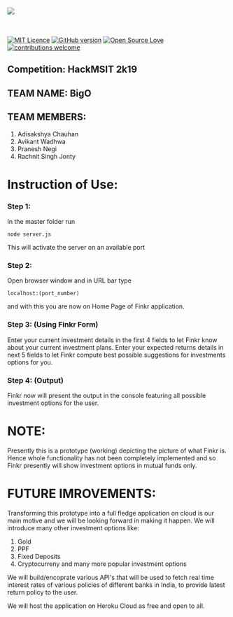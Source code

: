 # <img src="img/finkr_logo_2.jpg" >
<br/>

[![MIT Licence](https://badges.frapsoft.com/os/mit/mit.png?v=103)](https://opensource.org/licenses/mit-license.php)
[![GitHub version](https://d25lcipzij17d.cloudfront.net/badge.svg?id=gh&type=6&v=1.0.0&x2=0)](http://badge.fury.io/gh/boennemann%2Fbadges)
[![Open Source Love](https://badges.frapsoft.com/os/v2/open-source.svg?v=102)](https://github.com/praneshn99/hm19_BigO)
[![contributions welcome](https://img.shields.io/badge/contributions-welcome-brightgreen.svg?style=flat)](https://github.com/praneshn99/hm19_BigO)




## Competition: HackMSIT 2k19

## TEAM NAME: BigO

## TEAM MEMBERS:
  
  1. Adisakshya Chauhan
  2. Avikant Wadhwa
  3. Pranesh Negi
  4. Rachnit Singh Jonty

# Instruction of Use: 


### Step 1:

In the master folder run
```
node server.js
```
This will activate the server on an available port

### Step 2:

Open browser window and in URL bar type
```
localhost:(port_number)
```
and with this you are now on Home Page of Finkr application.

### Step 3: (Using Finkr Form)

Enter your current investment details in the first 4 fields to let Finkr know about your current investment plans.
Enter your expected returns details in next 5 fields to let Finkr compute best possible suggestions for investments options for you.

### Step 4: (Output)

Finkr now will present the output in the console featuring all possible investment options for the user.

# NOTE:

Presently this is a prototype (working) depicting the picture of what Finkr is.
Hence whole functionality has not been completely implemented and so Finkr presently will show investment options in mutual funds only.

# FUTURE IMROVEMENTS:

Transforming this prototype into a full fledge application on cloud is our main motive and we will be looking forward in making it happen.
We will introduce many other investment options like:
  1. Gold
  2. PPF
  3. Fixed Deposits
  4. Cryptocurreny
  and many more popular investment options

We will build/encoprate various API's that will be used to fetch real time interest rates of various policies of different banks in India, to provide latest return policy to the user.

We will host the application on Heroku Cloud as free and open to all.
